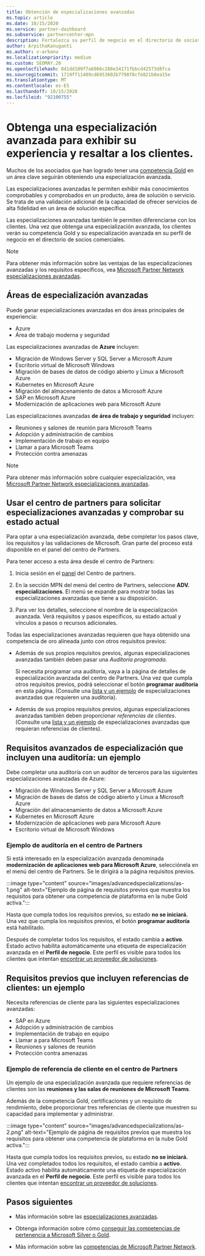 ```yaml
---
title: Obtención de especializaciones avanzadas
ms.topic: article
ms.date: 10/15/2020
ms.service: partner-dashboard
ms.subservice: partnercenter-mpn
description: Fortalezca su perfil de negocio en el directorio de socios comerciales. Obtenga información sobre cómo obtener especializaciones avanzadas junto con sus competencias Gold o Silver.
author: ArpithaKanuganti
ms.author: v-arkanu
ms.localizationpriority: medium
ms.custom: SEOMAY.20
ms.openlocfilehash: 8d1dd109f7a6966c288e34171fbbcd42573d8fca
ms.sourcegitcommit: 1719ff11409cd6953602b7798f8cfe821b8ea15e
ms.translationtype: MT
ms.contentlocale: es-ES
ms.lasthandoff: 10/15/2020
ms.locfileid: "92100755"
---
```

# <a name="earn-an-advanced-specialization-to-showcase-expertise-and-stand-out-to-customers"></a>Obtenga una especialización avanzada para exhibir su experiencia y resaltar a los clientes. 

Muchos de los asociados que han logrado tener una [competencia Gold](learn-about-competencies.md) en un área clave seguirán obteniendo una especialización avanzada.

Las especializaciones avanzadas le permiten exhibir más conocimientos comprobables y comprobados en un producto, área de solución o servicio. Se trata de una validación adicional de la capacidad de ofrecer servicios de alta fidelidad en un área de solución específica.

Las especializaciones avanzadas también le permiten diferenciarse con los clientes. Una vez que obtenga una especialización avanzada, los clientes verán su competencia Gold y su especialización avanzada en su perfil de negocio en el directorio de socios comerciales.

> [!NOTE]
> Para obtener más información sobre las ventajas de las especializaciones avanzadas y los requisitos específicos, vea [Microsoft Partner Network especializaciones avanzadas](https://partner.microsoft.com/membership/advanced-specialization).

## <a name="advanced-specialization-areas"></a>Áreas de especialización avanzadas

Puede ganar especializaciones avanzadas en dos áreas principales de experiencia:

- Azure
- Área de trabajo moderna y seguridad

Las especializaciones avanzadas de **Azure** incluyen:

- Migración de Windows Server y SQL Server a Microsoft Azure 
- Escritorio virtual de Microsoft Windows
- Migración de bases de datos de código abierto y Linux a Microsoft Azure
- Kubernetes en Microsoft Azure
- Migración del almacenamiento de datos a Microsoft Azure
- SAP en Microsoft Azure
- Modernización de aplicaciones web para Microsoft Azure
 
Las especializaciones avanzadas **de área de trabajo y seguridad** incluyen:

- Reuniones y salones de reunión para Microsoft Teams
- Adopción y administración de cambios
- Implementación de trabajo en equipo
- Llamar a para Microsoft Teams
- Protección contra amenazas
 
> [!NOTE]
> Para obtener más información sobre cualquier especialización, vea [Microsoft Partner Network especializaciones avanzadas](https://partner.microsoft.com/membership/advanced-specialization).

## <a name="use-partner-center-to-apply-for-advanced-specializations-and-check-their-current-status"></a>Usar el centro de partners para solicitar especializaciones avanzadas y comprobar su estado actual

Para optar a una especialización avanzada, debe completar los pasos clave, los requisitos y las validaciones de Microsoft. Gran parte del proceso está disponible en el panel del centro de Partners.

Para tener acceso a esta área desde el centro de Partners:

1. Inicia sesión en el [panel](https://partner.microsoft.com/dashboard/home) del Centro de partners.

2. En la sección MPN del menú del centro de Partners, seleccione **ADV. especializaciones**. El menú se expande para mostrar todas las especializaciones avanzadas que tiene a su disposición.

3. Para ver los detalles, seleccione el nombre de la especialización avanzada. Verá requisitos y pasos específicos, su estado actual y vínculos a pasos o recursos adicionales.

Todas las especializaciones avanzadas requieren que haya obtenido una competencia de oro alineada junto con otros requisitos previos:

- Además de sus propios requisitos previos, algunas especializaciones avanzadas también deben pasar una *Auditoría programada*.

  Si necesita programar una auditoría, vaya a la página de detalles de especialización avanzada del centro de Partners. Una vez que cumpla otros requisitos previos, podrá seleccionar el botón **programar auditoría** en esta página. (Consulte una [lista y un ejemplo](advanced-specializations.md#advanced-specialization-requirements-that-include-an-audit---an-example) de especializaciones avanzadas que requieren una auditoría).

- Además de sus propios requisitos previos, algunas especializaciones avanzadas también deben proporcionar *referencias de clientes*. (Consulte una [lista y un ejemplo](advanced-specializations.md#prerequisites-that-include-customer-references---an-example) de especializaciones avanzadas que requieran referencias de clientes).

## <a name="advanced-specialization-requirements-that-include-an-audit---an-example"></a>Requisitos avanzados de especialización que incluyen una auditoría: un ejemplo

Debe completar una auditoría con un auditor de terceros para las siguientes especializaciones avanzadas de Azure:

- Migración de Windows Server y SQL Server a Microsoft Azure
- Migración de bases de datos de código abierto y Linux a Microsoft Azure
- Migración del almacenamiento de datos a Microsoft Azure
- Kubernetes en Microsoft Azure
- Modernización de aplicaciones web para Microsoft Azure
- Escritorio virtual de Microsoft Windows

### <a name="audit-example-in-partner-center"></a>Ejemplo de auditoría en el centro de Partners

Si está interesado en la especialización avanzada denominada **modernización de aplicaciones web para Microsoft Azure**, selecciónela en el menú del centro de Partners. Se le dirigirá a la página requisitos previos.

:::image type="content" source="images/advancedspecializations/as-1.png" alt-text="Ejemplo de página de requisitos previos que muestra los requisitos para obtener una competencia de plataforma en la nube Gold activa.":::

Hasta que cumpla todos los requisitos previos, su estado **no se iniciará.**
Una vez que cumpla los requisitos previos, el botón **programar auditoría** está habilitado.

Después de completar todos los requisitos, el estado cambia a **activo**. Estado activo habilita automáticamente una etiqueta de especialización avanzada en el **Perfil de negocio**. Este perfil es visible para todos los clientes que intentan [encontrar un proveedor de soluciones](https://www.microsoft.com/solution-providers/home).

## <a name="prerequisites-that-include-customer-references---an-example"></a>Requisitos previos que incluyen referencias de clientes: un ejemplo

Necesita referencias de cliente para las siguientes especializaciones avanzadas:

- SAP en Azure
- Adopción y administración de cambios
- Implementación de trabajo en equipo
- Llamar a para Microsoft Teams
- Reuniones y salones de reunión
- Protección contra amenazas

### <a name="customer-reference-example-in-partner-center"></a>Ejemplo de referencia de cliente en el centro de Partners

Un ejemplo de una especialización avanzada que requiere referencias de clientes son las **reuniones y las salas de reuniones de Microsoft Teams**.

Además de la competencia Gold, certificaciones y un requisito de rendimiento, debe proporcionar tres referencias de cliente que muestren su capacidad para implementar y administrar.

:::image type="content" source="images/advancedspecializations/as-2.png" alt-text="Ejemplo de página de requisitos previos que muestra los requisitos para obtener una competencia de plataforma en la nube Gold activa.":::

Hasta que cumpla todos los requisitos previos, su estado **no se iniciará.** Una vez completados todos los requisitos, el estado cambia a **activo**. Estado activo habilita automáticamente una etiqueta de especialización avanzada en el **Perfil de negocio**. Este perfil es visible para todos los clientes que intentan [encontrar un proveedor de soluciones](https://www.microsoft.com/solution-providers/home).

## <a name="next-steps"></a>Pasos siguientes

- Más información sobre las [especializaciones avanzadas](https://partner.microsoft.com/membership/advanced-specialization).

- Obtenga información sobre cómo [conseguir las competencias de pertenencia a Microsoft Silver o Gold](learn-about-competencies.md).

- Más información sobre las [competencias de Microsoft Partner Network](https://partner.microsoft.com/membership/competencies).